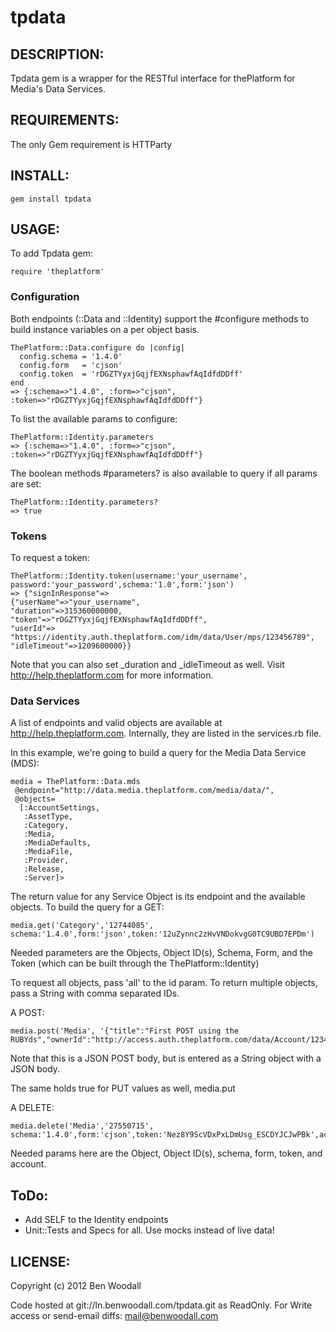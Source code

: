 # tpdata

## DESCRIPTION:

Tpdata gem is a wrapper for the RESTful interface for thePlatform for Media's Data Services.


## REQUIREMENTS:

The only Gem requirement is HTTParty

## INSTALL:

    gem install tpdata

## USAGE:

To add Tpdata gem:

    require 'theplatform'

### Configuration
Both endpoints (::Data and ::Identity) support the #configure methods to build instance variables on a per object basis.

    ThePlatform::Data.configure do |config|
      config.schema = '1.4.0'
      config.form   = 'cjson'
      config.token  = 'rDGZTYyxjGqjfEXNsphawfAqIdfdDDff'
    end
    => {:schema=>"1.4.0", :form=>"cjson", :token=>"rDGZTYyxjGqjfEXNsphawfAqIdfdDDff"}

To list the available params to configure:

    ThePlatform::Identity.parameters
    => {:schema=>"1.4.0", :form=>"cjson", :token=>"rDGZTYyxjGqjfEXNsphawfAqIdfdDDff"}

The boolean methods #parameters? is also available to query if all params are set:

    ThePlatform::Identity.parameters?
    => true

### Tokens
To request a token:

    ThePlatform::Identity.token(username:'your_username', password:'your_password',schema:'1.0',form:'json')
    => {"signInResponse"=>
    {"userName"=>"your_username",
    "duration"=>315360000000,
    "token"=>"rDGZTYyxjGqjfEXNsphawfAqIdfdDDff",
    "userId"=>
    "https://identity.auth.theplatform.com/idm/data/User/mps/123456789",
    "idleTimeout"=>1209600000}}

Note that you can also set _duration and _idleTimeout as well.  Visit http://help.theplatform.com for more information.

### Data Services
A list of endpoints and valid objects are available at http://help.theplatform.com.  Internally, they are listed in the services.rb file.

In this example, we're going to build a query for the Media Data Service (MDS):

    media = ThePlatform::Data.mds
     @endpoint="http://data.media.theplatform.com/media/data/",
     @objects=
      [:AccountSettings,
       :AssetType,
       :Category,
       :Media,
       :MediaDefaults,
       :MediaFile,
       :Provider,
       :Release,
       :Server]>

The return value for any Service Object is its endpoint and the available objects.
To build the query for a GET:

    media.get('Category','12744085', schema:'1.4.0',form:'json',token:'12uZynnc2zHvVNDokvgG0TC9UBD7EPDm')

Needed parameters are the Objects, Object ID(s), Schema, Form, and the Token (which can be built through the ThePlatform::Identity)

To request all objects, pass 'all' to the id param.  To return multiple objects, pass a String with comma separated IDs.

A POST:

    media.post('Media', '{"title":"First POST using the RUBYds","ownerId":"http://access.auth.theplatform.com/data/Account/123456789"}',schema:'1.4.0',form:'cjson',token:'Nez8Y9ScVDxPxLDmUsg_ESCDYJCJwPBk',account:'My_Account')

Note that this is a JSON POST body, but is entered as a String object with a JSON body.

The same holds true for PUT values as well, media.put

A DELETE:

    media.delete('Media','27550715', schema:'1.4.0',form:'cjson',token:'Nez8Y9ScVDxPxLDmUsg_ESCDYJCJwPBk',account:'My_Account')

Needed params here are the Object, Object ID(s), schema, form, token, and account.

## ToDo:
* Add SELF to the Identity endpoints
* Unit::Tests and Specs for all.  Use mocks instead of live data!

## LICENSE:

Copyright (c) 2012 Ben Woodall

Code hosted at git://ln.benwoodall.com/tpdata.git as ReadOnly.
For Write access or send-email diffs: mail@benwoodall.com
